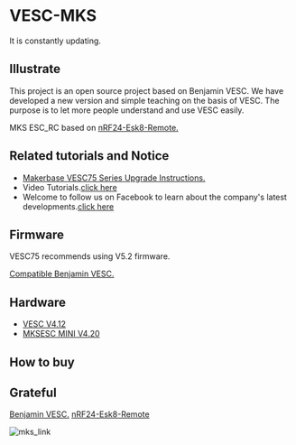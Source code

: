 # VESC-MKS
It is constantly updating.

## Illustrate
This project is an open source project based on Benjamin VESC. We have developed a new version and simple teaching on the basis of VESC. The purpose is to let more people understand and use VESC easily.

MKS ESC_RC based on [nRF24-Esk8-Remote.](https://github.com/SolidGeek/nRF24-Esk8-Remote)

## Related tutorials and Notice

* [Makerbase VESC75 Series Upgrade Instructions.](https://github.com/makerbase-mks/VESC-MKS/wiki/Makerbase-VESC75-Series-Upgrade-Instructions)
* Video Tutorials.[click here](https://www.youtube.com/playlist?list=PLc2RScfrSFECJst8vKtBXp192P-YP1ry5)
* Welcome to follow us on Facebook to learn about the company's latest developments.[click here](https://www.facebook.com/Makerbase.mks/)

## Firmware
VESC75 recommends using V5.2 firmware.

[Compatible Benjamin VESC.](https://vesc-project.com/)

## Hardware
* [VESC V4.12](https://github.com/makerbase-mks/VESC-MKS/tree/main/04_Hardware/V4.12)
* [MKSESC MINI V4.20](https://github.com/makerbase-mks/VESC-MKS/tree/main/04_Hardware/V4.20)

## How to buy

## Grateful
[Benjamin VESC.](https://vesc-project.com/)
[nRF24-Esk8-Remote](https://github.com/SolidGeek/nRF24-Esk8-Remote)

![mks_link](https://user-images.githubusercontent.com/12979070/149611790-87085a7e-15a2-4d93-b59e-43f91120716b.png)
